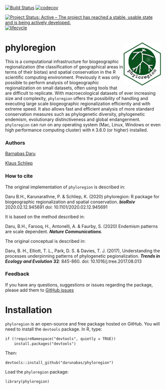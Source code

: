 [![Build Status](https://travis-ci.org/darunabas/phyloregion.svg?branch=master)](https://travis-ci.org/darunabas/phyloregion)
[![codecov](https://codecov.io/gh/darunabas/phyloregion/branch/master/graph/badge.svg)](https://codecov.io/gh/darunabas/phyloregion)

[![Project Status: Active – The project has reached a stable, usable state and is being actively developed.](http://www.repostatus.org/badges/latest/active.svg)](http://www.repostatus.org/#active)
[![lifecycle](https://img.shields.io/badge/lifecycle-experimental-orange.svg)](https://www.tidyverse.org/lifecycle/#experimental)

# phyloregion <img src="logo.png" align="right" width="120" />

This is a computational infrastructure for biogeographic regionalization (the classification of geographical areas in terms of their biotas) and spatial conservation in the R scientific computing environment. Previously it was only possible to perform analysis of biogeographic regionalization on small datasets, often using tools that are difficult to replicate. With macroecological datasets of ever increasing size and complexity, `phyloregion` offers the possibility of handling and executing large scale biogeographic regionalization efficiently and with extreme speed. It also allows fast and efficient analysis of more standard conservation measures such as phylogenetic diversity, phylogenetic endemism, evolutionary distinctiveness and global endangerment. `phyloregion` can run on any operating system (Mac, Linux, Windows or even high performance computing cluster) with `R` 3.6.0 (or higher) installed.
### Authors
[Barnabas Daru](https://barnabasdaru.com/) 

[Klaus Schliep](https://kschliep.netlify.com/)
### How to cite
The original implementation of ```phyloregion``` is described in:

Daru B.H., Karunarathne, P. & Schliep, K. (2020) phyloregion: R package for biogeographic regionalization and spatial conservation. **_bioRxiv_** 2020.02.12.945691 doi: 10.1101/2020.02.12.945691

It is based on the method described in:

Daru, B.H., Farooq, H., Antonelli, A. & Faurby, S. (2020) Endemism patterns are scale dependent. **_Nature Communications_**. 

The original conceptual is described in:

Daru, B. H., Elliott, T. L., Park, D. S. & Davies, T. J. (2017), Understanding the processes underpinning patterns of phylogenetic pegionalization. **_Trends in Ecology and Evolution_** __32__: 845-860. doi: 10.1016/j.tree.2017.08.013

### Feedback
If you have any questions, suggestions or issues regarding the package, please add them to [GitHub issues](https://github.com/darunabas/phyloregion/issues)

# Installation

`phyloregion` is an open-source and free package hosted on GitHub. You will need to install the `devtools` package. In R, type:

```
if (!requireNamespace("devtools", quietly = TRUE)) 
    install.packages("devtools") 
```

Then:

```
devtools::install_github("darunabas/phyloregion")
```

Load the `phyloregion` package:

```
library(phyloregion)
```
